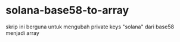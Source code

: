 # solana-base58-to-array
skrip ini berguna untuk mengubah private keys "solana" dari base58 menjadi array 
